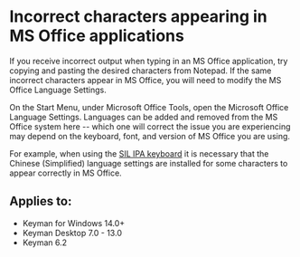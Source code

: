 # Incorrect characters appearing in MS Office applications

If you receive incorrect output when typing in an MS Office application, try copying and pasting the desired characters from Notepad. If the same incorrect characters appear in MS Office, you will need to modify the MS Office Language Settings.

On the Start Menu, under Microsoft Office Tools, open the Microsoft Office Language Settings. Languages can be added and removed from the MS Office system here -- which one will correct the issue you are experiencing may depend on the keyboard, font, and version of MS Office you are using.

For example, when using the [SIL IPA keyboard](https://keyman.com/keyboards/sil_ipa) it is necessary that the Chinese (Simplified) language settings are installed for some characters to appear correctly in MS Office.

## Applies to:
* Keyman for Windows 14.0+
* Keyman Desktop 7.0 - 13.0
* Keyman 6.2
